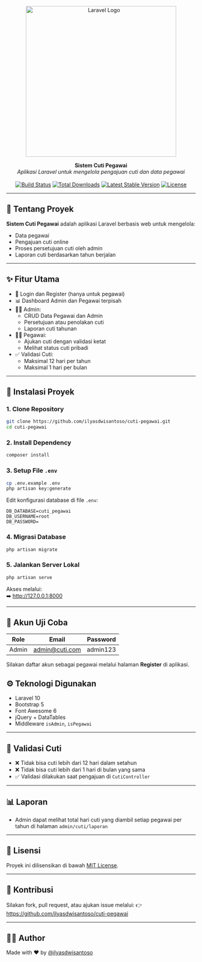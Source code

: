 <p align="center">
  <a href="https://laravel.com" target="_blank">
    <img src="https://raw.githubusercontent.com/laravel/art/master/logo-lockup/5%20SVG/2%20CMYK/1%20Full%20Color/laravel-logolockup-cmyk-red.svg" width="400" alt="Laravel Logo">
  </a>
</p>

<p align="center">
  <strong>Sistem Cuti Pegawai</strong><br>
  <em>Aplikasi Laravel untuk mengelola pengajuan cuti dan data pegawai</em><br><br>
  <a href="https://github.com/ilyasdwisantoso/cuti-pegawai/actions"><img src="https://github.com/laravel/framework/workflows/tests/badge.svg" alt="Build Status"></a>
  <a href="https://packagist.org/packages/laravel/framework"><img src="https://img.shields.io/packagist/dt/laravel/framework" alt="Total Downloads"></a>
  <a href="https://packagist.org/packages/laravel/framework"><img src="https://img.shields.io/packagist/v/laravel/framework" alt="Latest Stable Version"></a>
  <a href="https://opensource.org/licenses/MIT"><img src="https://img.shields.io/badge/license-MIT-blue.svg" alt="License"></a>
</p>

---

## 📌 Tentang Proyek

**Sistem Cuti Pegawai** adalah aplikasi Laravel berbasis web untuk mengelola:

-   Data pegawai
-   Pengajuan cuti online
-   Proses persetujuan cuti oleh admin
-   Laporan cuti berdasarkan tahun berjalan

---

## ✨ Fitur Utama

-   🔐 Login dan Register (hanya untuk pegawai)
-   📊 Dashboard Admin dan Pegawai terpisah
-   👨‍💼 Admin:
    -   CRUD Data Pegawai dan Admin
    -   Persetujuan atau penolakan cuti
    -   Laporan cuti tahunan
-   🧍‍♂️ Pegawai:
    -   Ajukan cuti dengan validasi ketat
    -   Melihat status cuti pribadi
-   ✅ Validasi Cuti:
    -   Maksimal 12 hari per tahun
    -   Maksimal 1 hari per bulan

---

## 🚀 Instalasi Proyek

### 1. Clone Repository

```bash
git clone https://github.com/ilyasdwisantoso/cuti-pegawai.git
cd cuti-pegawai
```

### 2. Install Dependency

```bash
composer install
```

### 3. Setup File `.env`

```bash
cp .env.example .env
php artisan key:generate
```

Edit konfigurasi database di file `.env`:

```env
DB_DATABASE=cuti_pegawai
DB_USERNAME=root
DB_PASSWORD=
```

### 4. Migrasi Database

```bash
php artisan migrate
```

### 5. Jalankan Server Lokal

```bash
php artisan serve
```

Akses melalui:  
➡️ http://127.0.0.1:8000

---

## 👥 Akun Uji Coba

| Role  | Email          | Password |
| ----- | -------------- | -------- |
| Admin | admin@cuti.com | admin123 |

Silakan daftar akun sebagai pegawai melalui halaman **Register** di aplikasi.

## ⚙️ Teknologi Digunakan

-   Laravel 10
-   Bootstrap 5
-   Font Awesome 6
-   jQuery + DataTables
-   Middleware `isAdmin`, `isPegawai`

---

## 🧪 Validasi Cuti

-   ❌ Tidak bisa cuti lebih dari 12 hari dalam setahun
-   ❌ Tidak bisa cuti lebih dari 1 hari di bulan yang sama
-   ✅ Validasi dilakukan saat pengajuan di `CutiController`

---

## 📊 Laporan

-   Admin dapat melihat total hari cuti yang diambil setiap pegawai per tahun di halaman `admin/cuti/laporan`

---

## 📄 Lisensi

Proyek ini dilisensikan di bawah [MIT License](https://opensource.org/licenses/MIT).

---

## 🤝 Kontribusi

Silakan fork, pull request, atau ajukan issue melalui:
👉 https://github.com/ilyasdwisantoso/cuti-pegawai

---

## 👨‍💻 Author

Made with ❤️ by [@ilyasdwisantoso](https://github.com/ilyasdwisantoso)
